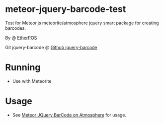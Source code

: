 meteor-jquery-barcode-test
===========================

Test for Meteor.js meteorite/atmosphere jquery smart package for creating barcodes.

By @ [EtherPOS](http://www.etherpos.com/ "EtherPOS")

Git jquery-barcode @ [Github jquery-barcode](https://github.com/EtherPOS/meteor-jquery-barcode, "jquery-barcode")

Running
========
* Use with Meteorite

Usage
======
* See [Meteor JQuery BarCode on Atmosphere](https://atmosphere.meteor.com, "jquery-barcode @ atmosphere") for usage.
